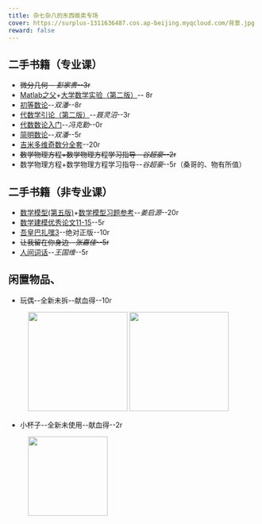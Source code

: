```yaml
---
title: 杂七杂八的东西贩卖专场
cover: https://surplus-1311636487.cos.ap-beijing.myqcloud.com/背景.jpg
reward: false
---
```

## 二手书籍（专业课）
* ~~微分几何-- *彭家贵*--3r~~    
* [Matlab之父](https://surplus-1311636487.cos.ap-beijing.myqcloud.com/Matlab1.jpg)+[大学数学实验（第二版）](https://surplus-1311636487.cos.ap-beijing.myqcloud.com/Matlab2.jpg)-- 8r
* [初等数论](https://surplus-1311636487.cos.ap-beijing.myqcloud.com/初等数论.jpg)--*双潘*--8r
* [代数学引论（第二版）](https://surplus-1311636487.cos.ap-beijing.myqcloud.com/代数学引论.jpg)--*聂灵沼*--3r
* [代数数论入门](https://surplus-1311636487.cos.ap-beijing.myqcloud.com/代数数论入门.jpg)--*冯克勤*--0r
* [简明数论](https://surplus-1311636487.cos.ap-beijing.myqcloud.com/简明数论.jpg)--*双潘*--5r
* [吉米多维奇数分全套](https://surplus-1311636487.cos.ap-beijing.myqcloud.com/吉米多维奇.jpg)--20r
* ~~数学物理方程+数学物理方程学习指导--*谷超豪*--2r~~
* 数学物理方程+数学物理方程学习指导--*谷超豪*--5r（桑哥的、物有所值）

## 二手书籍（非专业课）
* [数学模型(第五版)](https://surplus-1311636487.cos.ap-beijing.myqcloud.com/数学模型习题参考书.jpg)+[数学模型习题参考](https://surplus-1311636487.cos.ap-beijing.myqcloud.com/数学模型习题参考书.jpg)--*姜启源*--20r
* [数学建模优秀论文11-15](https://surplus-1311636487.cos.ap-beijing.myqcloud.com/数学建模优秀论文.jpg)--5r
* [吾皇巴扎嘿3](https://surplus-1311636487.cos.ap-beijing.myqcloud.com/巴扎嘿.jpg)--绝对正版--10r
* ~~让我留在你身边--*张嘉佳*--5r~~
* [人间词话](https://surplus-1311636487.cos.ap-beijing.myqcloud.com/人间词话.jpg)--*王国维*--5r
## 闲置物品、
* 玩偶--全新未拆--献血得--10r
<figure class="twice">
    <img src="https://surplus-1311636487.cos.ap-beijing.myqcloud.com/dog1.jpg" width = "200">
    <img src="https://surplus-1311636487.cos.ap-beijing.myqcloud.com/dog2.jpg" width = "200">
</figure>

* 小杯子--全新未使用--献血得--2r
<figure class="twice">
    <img src="https://surplus-1311636487.cos.ap-beijing.myqcloud.com/杯子.jpg" width = "160">
</figure>
